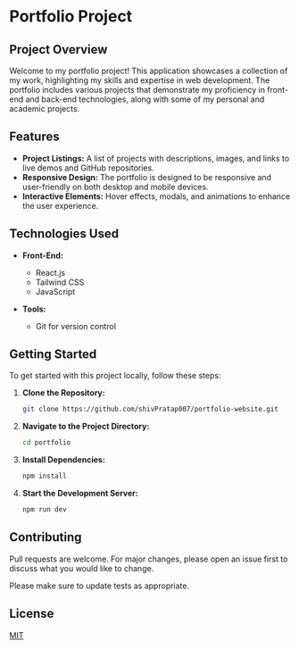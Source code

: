 # Portfolio Project




## Project Overview

Welcome to my portfolio project! This application showcases a collection of my work, highlighting my skills and expertise in web development. The portfolio includes various projects that demonstrate my proficiency in front-end and back-end technologies, along with some of my personal and academic projects.

## Features

- **Project Listings:** A list of projects with descriptions, images, and links to live demos and GitHub repositories.
- **Responsive Design:** The portfolio is designed to be responsive and user-friendly on both desktop and mobile devices.
- **Interactive Elements:** Hover effects, modals, and animations to enhance the user experience.

## Technologies Used

- **Front-End:**
  - React.js
  - Tailwind CSS
  - JavaScript

- **Tools:**
  - Git for version control

## Getting Started

To get started with this project locally, follow these steps:

1. **Clone the Repository:**
   ```bash
   git clone https://github.com/shivPratap007/portfolio-website.git

2. **Navigate to the Project Directory:**
   ```bash
   cd portfolio
3. **Install Dependencies:**
   ```bash
   npm install

4. **Start the Development Server:**
   ```bash
   npm run dev
## Contributing

Pull requests are welcome. For major changes, please open an issue first
to discuss what you would like to change.

Please make sure to update tests as appropriate.

## License

[MIT](https://choosealicense.com/licenses/mit/)
